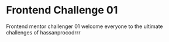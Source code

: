 # Frontend Challenge 01
Frontend mentor challenger 01 welcome everyone to the ultimate challenges of hassanprocodrrr
